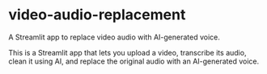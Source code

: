# video-audio-replacement
A Streamlit app to replace video audio with AI-generated voice.


This is a Streamlit app that lets you upload a video, transcribe its audio, clean it using AI, and replace the original audio with an AI-generated voice.
